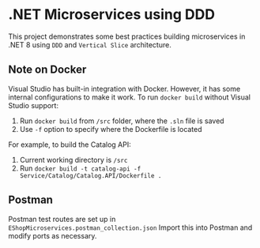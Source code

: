 # .NET Microservices using DDD

This project demonstrates some best practices building microservices in .NET 8 using `DDD` and `Vertical Slice` architecture.

## Note on Docker

Visual Studio has built-in integration with Docker. However, it has some internal configurations to make it work.
To run `docker build` without Visual Studio support:

1. Run `docker build` from `/src` folder, where the `.sln` file is saved
2. Use `-f` option to specify where the Dockerfile is located

For example, to build the Catalog API:

1. Current working directory is `/src`
2. Run `docker build -t catalog-api -f Service/Catalog/Catalog.API/Dockerfile .`

## Postman

Postman test routes are set up in `EShopMicroservices.postman_collection.json`
Import this into Postman and modify ports as necessary.
